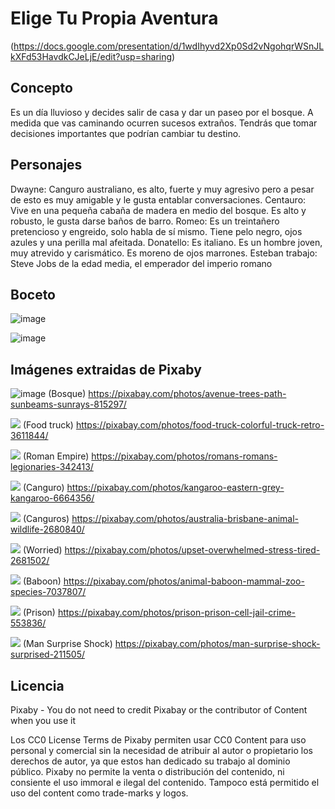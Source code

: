 # Elige Tu Propia Aventura
(https://docs.google.com/presentation/d/1wdIhyvd2Xp0Sd2vNgohqrWSnJLkXFd53HavdkCJeLjE/edit?usp=sharing)

## Concepto
Es un día lluvioso y decides salir de casa y dar un paseo por el bosque. A medida que vas caminando ocurren sucesos extraños. Tendrás que tomar decisiones importantes que podrían cambiar tu destino. 

## Personajes
Dwayne: Canguro australiano, es alto, fuerte y muy agresivo pero a pesar de esto es muy amigable y le gusta entablar conversaciones.
Centauro: Vive en una pequeña cabaña de madera en medio del bosque. Es alto y robusto, le gusta darse baños de barro.
Romeo: Es un treintañero pretencioso y engreido, solo habla de sí mismo. Tiene pelo negro, ojos azules y una perilla mal afeitada.
Donatello: Es italiano. Es un hombre joven, muy atrevido y carismático. Es moreno de ojos marrones.
Esteban trabajo: Steve Jobs de la edad media, el emperador del imperio romano

## Boceto
![image](https://github.com/paula1234444/Videojuegos.rep/assets/162313819/f034dd1f-5960-45b4-9c6f-36ceb949fdf9)

![image](https://github.com/paula1234444/Videojuegos.rep/assets/162313819/805494e7-41d6-4532-bbb0-86453bc95f1f)

## Imágenes extraidas de Pixaby
![image](https://github.com/paula1234444/Videojuegos.rep/assets/162313819/709fa8ff-73f7-4a8c-a4ea-47af9d6a667e)
(Bosque) https://pixabay.com/photos/avenue-trees-path-sunbeams-sunrays-815297/

![](https://pixabay.com/photos/food-truck-colorful-truck-retro-3611844/)
(Food truck) https://pixabay.com/photos/food-truck-colorful-truck-retro-3611844/

![](https://pixabay.com/photos/romans-romans-legionaries-342413/)
(Roman Empire) https://pixabay.com/photos/romans-romans-legionaries-342413/

![](https://pixabay.com/photos/kangaroo-eastern-grey-kangaroo-6664356/)
(Canguro) https://pixabay.com/photos/kangaroo-eastern-grey-kangaroo-6664356/

![](https://pixabay.com/photos/australia-brisbane-animal-wildlife-2680840/)
(Canguros) https://pixabay.com/photos/australia-brisbane-animal-wildlife-2680840/

![](https://pixabay.com/photos/upset-overwhelmed-stress-tired-2681502/)
(Worried) https://pixabay.com/photos/upset-overwhelmed-stress-tired-2681502/

![](https://pixabay.com/photos/animal-baboon-mammal-zoo-species-7037807/)
(Baboon) https://pixabay.com/photos/animal-baboon-mammal-zoo-species-7037807/

![](https://pixabay.com/photos/prison-prison-cell-jail-crime-553836/)
(Prison) https://pixabay.com/photos/prison-prison-cell-jail-crime-553836/

![](https://pixabay.com/photos/man-surprise-shock-surprised-211505/)
(Man Surprise Shock) https://pixabay.com/photos/man-surprise-shock-surprised-211505/

## Licencia
Pixaby - You do not need to credit Pixabay or the contributor of Content when you use it

Los CC0 License Terms de Pixaby permiten usar CC0 Content para uso personal y comercial sin la necesidad de atribuir al autor o propietario los derechos de autor, ya que estos han dedicado su trabajo al dominio público.
Pixaby no permite la venta o distribución del contenido, ni consiente el uso immoral e ilegal del contenido. Tampoco está permitido el uso del content como trade-marks y logos.
